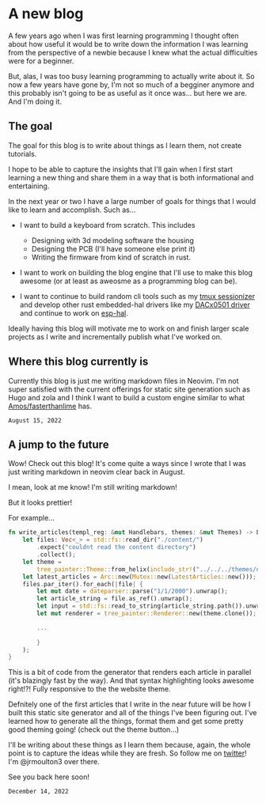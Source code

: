 # A new blog

A few years ago when I was first learning programming I thought often about how useful it would be to write down the information I was learning from the perspective of a newbie because I knew what the actual difficulties were for a beginner. 

But, alas, I was too busy learning programming to actually write about it. So now a few years have gone by, I'm not so much of a begginer anymore and this probably isn't going to be as useful as it once was... but here we are. And I'm doing it. 

## The goal

The goal for this blog is to write about things as I learn them, not create tutorials. 

I hope to be able to capture the insights that I'll gain when I first start learning a new thing and share them in a way that is both informational and entertaining.  

In the next year or two I have a large number of goals for things that I would like to learn and accomplish. Such as...

- I want to build a keyboard from scratch. This includes
  - Designing with 3d modeling software the housing 
  - Designing the PCB (I'll have someone else print it) 
  - Writing the firmware from kind of scratch in rust. 

- I want to work on building the blog engine that I'll use to make this blog awesome (or at least as aweosme as a programming blog can be). 

- I want to continue to build random cli tools such as my [tmux sessionizer](https://github.com/jrmoulton/tmux-sessionizer) and develop other rust embedded-hal drivers like my [DACx0501 driver](https://github.com/jrmoulton/dacx0501) and continue to work on [esp-hal](https://github.com/esp-rs/esp-hal). 

Ideally having this blog will motivate me to work on and finish larger scale projects as I write and incrementally publish what I've worked on.  

## Where this blog currently is

Currently this blog is just me writing markdown files in Neovim. I'm not super satisfied with the current offerings for static site generation such as Hugo and zola and I think I want to build a custom engine similar to what [Amos/fasterthanlime](https://fasterthanli.me) has. 

``` date
August 15, 2022
```

## A jump to the future

Wow! Check out this blog! It's come quite a ways since I wrote that I was just writing markdown in neovim clear back in August. 

I mean, look at me know! I'm still writing markdown!

But it looks prettier!

For example...

``` rust
fn write_articles(templ_reg: &mut Handlebars, themes: &mut Themes) -> LatestArticles {
    let files: Vec<_> = std::fs::read_dir("./content/")
        .expect("couldnt read the content directory")
        .collect();
    let theme =
        tree_painter::Theme::from_helix(include_str!("../../../themes/onedark_dark.toml")).unwrap();
    let latest_articles = Arc::new(Mutex::new(LatestArticles::new()));
    files.par_iter().for_each(|file| {
        let mut date = dateparser::parse("1/1/2000").unwrap();
        let article_string = file.as_ref().unwrap();
        let input = std::fs::read_to_string(article_string.path()).unwrap();
        let mut renderer = tree_painter::Renderer::new(theme.clone());

        ...
        
        }
    );
}
```

This is a bit of code from the generator that renders each article in parallel (it's blazingly fast by the way). And that syntax highlighting looks awesome right!?! Fully responsive to the the website theme.

Defnitely one of the first articles that I write in the near future will be how I built this static site generator and all of the things I've been figuring out. I've learned how to generate all the things, format them and get some pretty good theming going! (check out the theme button...)

I'll be writing about these things as I learn them because, again, the whole point is to capture the ideas while they are fresh. So follow me on [twitter](https://twitter.com/jrmoulton3)! I'm @jrmoulton3 over there. 

See you back here soon!

``` date
December 14, 2022
```

